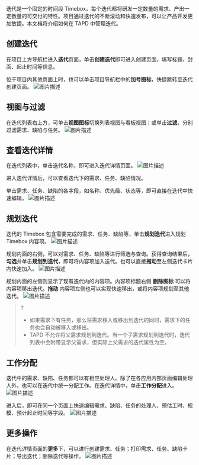 迭代是一个固定的时间段 Timebox，每个迭代都将研发一定数量的需求、产出一定数量的可交付的特性。项目通过迭代的不断滚动和快速发布，可以让产品开发更加敏捷。本文档将介绍如何在 TAPD 中管理迭代。

 

## 创建迭代

在项目上方导航栏进入**迭代**页面，单击**创建迭代**即可进入创建页面，填写标题、封面、起止时间等信息。

位于项目内其他页面上时，也可以单击项目导航栏中的**加号图标**，快捷跳转至迭代创建页面。
![图片描述](https://main.qcloudimg.com/raw/c6427b5bce087862d1f89d1d03ca05ae.png)

 

## 视图与过滤

在迭代列表右上方，可单击**视图图标**切换列表视图与看板视图；或单击**过滤**，分别过滤需求、缺陷与任务。
![图片描述](https://main.qcloudimg.com/raw/65ac301db003cc606ce1cce5c57b8f57.png)

 

## 查看迭代详情

在迭代列表中，单击迭代名称，即可进入迭代详情页面。
![图片描述](https://main.qcloudimg.com/raw/d98a6433e9d26a0e2a611d648f15f59f.png)

进入迭代详情后，可以查看迭代下的需求、任务、缺陷情况。

单击需求、任务、缺陷的各字段，如名称、优先级、状态等，即可直接在迭代中快速编辑。
![图片描述](https://main.qcloudimg.com/raw/0d30e96a47630c875fa2c224c69e0371.png)

 

## 规划迭代

迭代的 Timebox 包含需要完成的需求、任务、缺陷等，单击**规划迭代**进入规划 Timebox 内容项。
![图片描述](https://main.qcloudimg.com/raw/e2582fe3ab1b078c2986a18fe42972e2.png)

规划内面的右侧，可以对需求、任务、缺陷等进行筛选与查询。获得查询结果后，**勾选**并单击**规划到迭代**，即可将内容项加入迭代。也可以直接**拖动**至左侧迭代卡片内快速加入。
![图片描述](https://main.qcloudimg.com/raw/d0347935da214d9f41467326dcea2f82.png)

规划内面的左侧则显示了现有迭代内的内容项。内容项标题右侧 **删除图标** 可以将内容项移出迭代。**拖动** 内容项左侧也可以实现快速移出，或将内容项规划至其他迭代。
![图片描述](https://main.qcloudimg.com/raw/e5058f3b099f2198cd4ac72e1d35af60.png)

>?
>- 如果需求下有任务，那么将需求移入或移出到迭代的同时，需求下的任务也会自动被移入或移出。
>- TAPD 不允许将父需求规划到迭代。当一个子需求规划到迭代时，迭代列表中会附带显示父需求，但实际上父需求的迭代属性为空。


## 工作分配

迭代中的需求、缺陷、任务都可以有相应处理人。除了在各应用内部页面编辑处理人外，也可以在迭代中统一分配工作。在迭代详情中，单击**工作分配**进入。
![图片描述](https://main.qcloudimg.com/raw/46646ae9b1ce523a8b021833f23cd7d0.png)

进入后，即可在同一个页面上快速编辑需求、缺陷、任务的处理人、预估工时、规模、预计起止时间等字段。
![图片描述](https://main.qcloudimg.com/raw/ccb9a580e9727b97e89ed423902cb9ab.png)

 
## 更多操作

在迭代详情页面的**更多**下，可以进行创建需求、任务；打印需求、任务、缺陷卡片；导出迭代；删除迭代等操作。
![图片描述](https://main.qcloudimg.com/raw/dc31509445604ae40b16e519aa109d98.png)
